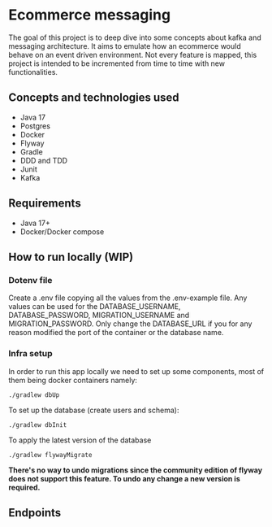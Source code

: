 # Ecommerce messaging

The goal of this project is to deep dive into some concepts about kafka and messaging architecture. It aims to emulate
how an ecommerce would behave on an event driven environment. Not every feature is mapped, this project is intended to be
incremented from time to time with new functionalities.

## Concepts and technologies used

- Java 17
- Postgres
- Docker
- Flyway
- Gradle
- DDD and TDD
- Junit
- Kafka

## Requirements

- Java 17+
- Docker/Docker compose

## How to run locally (WIP)

### Dotenv file

Create a .env file copying all the values from the .env-example file. Any values can be used for the DATABASE_USERNAME,
DATABASE_PASSWORD, MIGRATION_USERNAME and MIGRATION_PASSWORD. Only change the DATABASE_URL if you for any reason modified 
the port of the container or the database name.

### Infra setup

In order to run this app locally we need to set up some components, most of them being docker containers namely:

```shell
./gradlew dbUp
```

To set up the database (create users and schema):
```shell
./gradlew dbInit
```

To apply the latest version of the database

```shell
./gradlew flywayMigrate
```

**There's no way to undo migrations since the community edition of flyway does not support this feature. To undo any change
a new version is required.**

## Endpoints